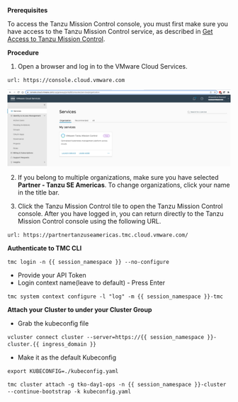 **Prerequisites**

To access the Tanzu Mission Control console, you must first make sure you have access to the Tanzu Mission Control service, as described in [Get Access to Tanzu Mission Control](ttps://docs.vmware.com/en/VMware-Tanzu-Mission-Control/services/tanzumc-getstart/GUID-5EE71386-4279-4A31-974B-648BA3A9AEEC.html#GUID-5EE71386-4279-4A31-974B-648BA3A9AEEC).


**Procedure**

1. Open a browser and log in to the VMware Cloud Services.

```dashboard:open-url
url: https://console.cloud.vmware.com
```

![](images/vmw-cloud-console-1.png)


2. If you belong to multiple organizations, make sure you have selected **Partner - Tanzu SE Americas**. To change organizations, click your name in the title bar.

3. Click the Tanzu Mission Control tile to open the Tanzu Mission Control console. After you have logged in, you can return directly to the Tanzu Mission Control console using the following URL.

```dashboard:open-url
url: https://partnertanzuseamericas.tmc.cloud.vmware.com/
```

**Authenticate to TMC CLI**

```execute-1
tmc login -n {{ session_namespace }} --no-configure
```

* Provide your API Token
* Login context name(leave to default) - Press Enter

```execute-1
tmc system context configure -l "log" -m {{ session_namespace }}-tmc
```

**Attach your Cluster to under your Cluster Group**

* Grab the kubeconfig file

```execute-1
vcluster connect cluster --server=https://{{ session_namespace }}-cluster.{{ ingress_domain }}
```

* Make it as the default Kubeconfig

```execute-1
export KUBECONFIG=./kubeconfig.yaml
```

```execute-1
tmc cluster attach -g tko-day1-ops -n {{ session_namespace }}-cluster --continue-bootstrap -k kubeconfig.yaml
```

